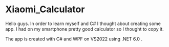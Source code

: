 # Xiaomi_Calculator

Hello guys. In order to learn myself and C# I thought about creating some app. I had on my smartphone pretty good calculator so I thought to copy it.

The app is created with C# and WPF on VS2022 using .NET 6.0 .
